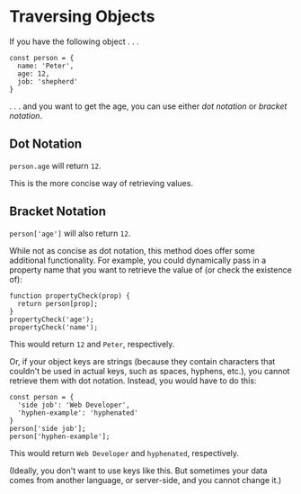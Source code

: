 # Traversing Objects

If you have the following object . . .

```
const person = {
  name: 'Peter',
  age: 12,
  job: 'shepherd'
}
```

. . . and you want to get the age, you can use either *dot notation* or *bracket notation*.


## Dot Notation

`person.age` will return `12`.

This is the more concise way of retrieving values.


## Bracket Notation

`person['age']` will also return `12`.

While not as concise as dot notation, this method does offer some additional functionality.  For example, you could dynamically pass in a property name that you want to retrieve the value of (or check the existence of):

```
function propertyCheck(prop) {
  return person[prop];
}
propertyCheck('age');
propertyCheck('name');
```

This would return `12` and `Peter`, respectively.

Or, if your object keys are strings (because they contain characters that couldn't be used in actual keys, such as spaces, hyphens, etc.), you cannot retrieve them with dot notation.  Instead, you would have to do this:

```
const person = {
  'side job': 'Web Developer',
  'hyphen-example': 'hyphenated'
}
person['side job'];
person['hyphen-example'];
```

This would return `Web Developer` and `hyphenated`, respectively.

(Ideally, you don't want to use keys like this.  But sometimes your data comes from another language, or server-side, and you cannot change it.)